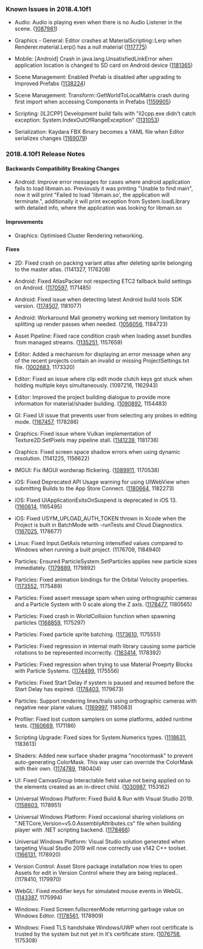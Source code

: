 ### Known Issues in 2018.4.10f1

*   Audio: Audio is playing even when there is no Audio Listener in the scene. ([1087981](https://issuetracker.unity3d.com/issues/audio-is-playing-even-when-there-is-no-audio-listener-in-the-scene))
    
*   Graphics - General: Editor crashes at MaterialScripting::Lerp when Renderer.material.Lerp() has a null material ([1117775](https://issuetracker.unity3d.com/issues/editor-crashes-at-materialscripting-lerp-when-renderer-dot-material-dot-lerp-has-a-null-material))
    
*   Mobile: \[Android\] Crash in java.lang.UnsatisfiedLinkError when application location is changed to SD card on Android device ([1181365](https://issuetracker.unity3d.com/issues/android-crash-in-java-dot-lang-dot-unsatisfiedlinkerror-when-application-location-is-changed-to-sd-card-on-android-device))
    
*   Scene Management: Enabled Prefab is disabled after upgrading to Improved Prefabs ([1138224](https://issuetracker.unity3d.com/issues/enabled-prefab-is-disabled-after-upgrading-to-improved-prefabs))
    
*   Scene Management: Transform::GetWorldToLocalMatrix crash during first import when accessing Components in Prefabs ([1159905](https://issuetracker.unity3d.com/issues/transform-getworldtolocalmatrix-crash-during-first-import-when-accessing-components-in-prefabs))
    
*   Scripting: \[IL2CPP\] Development build fails with "il2cpp.exe didn't catch exception: System.IndexOutOfRangeException" ([1131053](https://issuetracker.unity3d.com/issues/il2cpp-development-build-fails-with-il2cpp-dot-exe-didnt-catch-exception-system-dot-indexoutofrangeexception))
    
*   Serialization: Kaydara FBX Binary becomes a YAML file when Editor serializes changes ([1169079](https://issuetracker.unity3d.com/issues/kaydara-fbx-binary-becomes-a-yaml-file-when-editor-serializes-changes))
    

### 2018.4.10f1 Release Notes

#### Backwards Compatibility Breaking Changes

*   Android: Improve error messages for cases where android application fails to load libmain.so. Previously it was printing "Unable to find main", now it will print "Failed to load 'libmain.so', the application will terminate.", additionally it will print exception from System.loadLibrary with detailed info, where the application was looking for libmain.so

#### Improvements

*   Graphics: Optimised Cluster Rendering networking.

#### Fixes

*   2D: Fixed crash on packing variant atlas after deleting sprite belonging to the master atlas. (1141327, 1176208)
    
*   Android: Fixed AtlasPacker not respecting ETC2 fallback build settings on Android. ([1170597](https://issuetracker.unity3d.com/issues/android-androidetc2fallbackoverride-dot-quality32bitdownscaled-does-not-work-on-an-atlas-created-with-the-legacy-sprite-packer), 1171485)
    
*   Android: Fixed issue when detecting latest Android build tools SDK version. ([1174507](https://issuetracker.unity3d.com/issues/linux-building-process-fails-when-android-sdk-build-tools-versions-28-dot-0-2-and-28-dot-0-3-are-both-installed), 1181077)
    
*   Android: Workaround Mali geometry working set memory limitation by splitting up render passes when needed. ([1056056](https://issuetracker.unity3d.com/issues/android-vulkan-flickering-and-rendering-glitches-or-black-screen-with-mali-g72-gpu), 1184723)
    
*   Asset Pipeline: Fixed race condition crash when loading asset bundles from managed streams. ([1135251](https://issuetracker.unity3d.com/issues/crash-on-assetbundleloadfromasyncoperation-getassetbundleblocking-when-loading-assetbundles-via-loadfromstreamasync), 1157659)
    
*   Editor: Added a mechanism for displaying an error message when any of the recent projects contain an invalid or missing ProjectSettings.txt file. ([1002683](https://issuetracker.unity3d.com/issues/merge-conflict-in-projectversion-dot-txt-causes-unable-to-parse-file-error-on-any-project-opened), 1173320)
    
*   Editor: Fixed an issue where clip edit mode clutch keys got stuck when holding multiple keys simultaneously. (1097216, 1162943)
    
*   Editor: Improved the project building dialogue to provide more information for material/shader building. ([1090892](https://issuetracker.unity3d.com/issues/building-project-gets-stuck-on-compiling-shader-variants-dialog-when-lightweight-render-pipeline-slash-lit-shader-is-compiling), 1154483)
    
*   GI: Fixed UI issue that prevents user from selecting any probes in editing mode. ([1167457](https://issuetracker.unity3d.com/issues/it-is-impossible-to-select-light-probes-while-in-lightprobe-edit-mode), 1178286)
    
*   Graphics: Fixed issue where Vulkan implementation of Texture2D.SetPixels may pipeline stall. ([1141239](https://issuetracker.unity3d.com/issues/vulkan-inefficient-memory-barriers-vkcmdcopybuffertoimage), 1181736)
    
*   Graphics: Fixed screen space shadow errors when using dynamic resolution. (1141225, 1156622)
    
*   IMGUI: Fix IMGUI wordwrap flickering. ([1089911](https://issuetracker.unity3d.com/issues/bolt-gui-text-width-is-not-calculated-correctly-when-moving-from-one-resolution-to-another-and-guistyle-uses-word-wrap), 1170538)
    
*   iOS: Fixed Deprecated API Usage warning for using UIWebView when submitting Builds to the App Store Connect. ([1180664](https://issuetracker.unity3d.com/issues/ios-apple-throws-deprecated-api-usage-warning-for-using-uiwebview-when-submitting-builds-to-the-app-store-connect), 1182273)
    
*   iOS: Fixed UIApplicationExitsOnSuspend is deprecated in iOS 13. ([1160614](https://issuetracker.unity3d.com/issues/ios-apps-with-uiapplicationexitsonsuspend-in-info-dot-plist-failing-to-pass-apple-store-validation), 1165495)
    
*   iOS: Fixed USYM\_UPLOAD\_AUTH\_TOKEN thrown in Xcode when the Project is built in BatchMode with -runTests and Cloud Diagnostics. ([1167025](https://issuetracker.unity3d.com/issues/usym-upload-auth-token-is-thrown-in-xcode-when-the-project-is-built-in-batchmode-with-runtests-and-cloud-diagnostics-enabled), 1178677)
    
*   Linux: Fixed Input.GetAxis returning intensified values compared to Windows when running a built project. (1176709, 1184940)
    
*   Particles: Ensured ParticleSystem.SetParticles applies new particle sizes immediately. ([1179889](https://issuetracker.unity3d.com/issues/calling-particlesystem-dot-setparticles-does-not-apply-sizes-until-the-next-update-frame), 1179892)
    
*   Particles: Fixed animation bindings for the Orbital Velocity properties. ([1173552](https://issuetracker.unity3d.com/issues/particle-systems-orbital-and-offset-values-are-locked-and-affect-other-values-when-changed-in-the-animation-window), 1175489)
    
*   Particles: Fixed assert message spam when using orthographic cameras and a Particle System with 0 scale along the Z axis. ([1178477](https://issuetracker.unity3d.com/issues/assertion-failed-on-expression-error-is-thrown-when-orthographic-camera-and-a-particle-system-with-specific-settings-are-used), 1180565)
    
*   Particles: Fixed crash in WorldCollision function when spawning particles ([1168859](https://issuetracker.unity3d.com/issues/worldcollision-crashes-when-spawning-particles-with-world-collision-enabled), 1175297)
    
*   Particles: Fixed particle sprite batching. ([1173610](https://issuetracker.unity3d.com/issues/particle-trails-use-the-wrong-texture-when-several-particlesystems-are-being-rendered-with-different-textures), 1175551)
    
*   Particles: Fixed regression in internal math library causing some particle rotations to be represented incorrectly. ([1163414](https://issuetracker.unity3d.com/issues/particle-system-billboard-particles-are-invisible-when-specific-3d-start-rotation-with-random-between-2-constants-is-applied), 1178392)
    
*   Particles: Fixed regression when trying to use Material Proeprty Blocks with Particle Systems. ([1174499](https://issuetracker.unity3d.com/issues/particle-system-renderer-is-not-updated-during-runtime-when-setpropertyblock-is-used), 1175556)
    
*   Particles: Fixed Start Delay if system is paused and resumed before the Start Delay has expired. ([1178403](https://issuetracker.unity3d.com/issues/particle-system-start-delay-gets-reset-in-child-systems-when-pausing-and-then-unpausing-the-particle-effect), 1179673)
    
*   Particles: Support rendering lines/trails using orthographic cameras with negative near plane values. ([1169997](https://issuetracker.unity3d.com/issues/linerenderer-line-is-not-rendered-when-it-is-in-between-orthographic-camera-position-and-the-actual-camera-rendering-position), 1185083)
    
*   Profiler: Fixed lost custom samplers on some platforms, added runtime tests. ([1160669](https://issuetracker.unity3d.com/issues/customsampler-dot-beginwithobject-fails-in-2019-dot-1-on-ps4-and-xboxone), 1171186)
    
*   Scripting Upgrade: Fixed sizes for System.Numerics types. ([1118631](https://issuetracker.unity3d.com/issues/system-dot-numerics-vector-sizes-are-all-16-bytes-instead-of-8-12-and-16-bytes), 1183613)
    
*   Shaders: Added new surface shader pragma "nocolormask" to prevent auto-generating ColorMask. This way user can override the ColorMask with their own. ([1174789](https://issuetracker.unity3d.com/issues/unable-to-override-colormask-in-a-surface-shader-with-an-alpha-pragma-directive), 1180404)
    
*   UI: Fixed CanvasGroup Interactable field value not being applied on to the elements created as an in-direct child. ([1030987](https://issuetracker.unity3d.com/issues/ui-canvasgroup-interactable-fields-graphics-are-not-applied-when-ui-element-is-not-a-direct-child-of-canvasgroup), 1153162)
    
*   Universal Windows Platform: Fixed Build & Run with Visual Studio 2019. ([1158603](https://issuetracker.unity3d.com/issues/build-and-run-on-uwp-with-visual-studio-2019-doesnt-work), 1178951)
    
*   Universal Windows Platform: Fixed occasional sharing violations on ".NETCore,Version=v5.0.AssemblyAttributes.cs" file when building player with .NET scripting backend. ([1178466](https://issuetracker.unity3d.com/issues/assemblyattributes-dot-cs-file-being-deleted-at-the-same-time-another-process-is-reading-from-it-while-building-from-command-line))
    
*   Universal Windows Platform: Visual Studio solution generated when targeting Visual Studio 2019 will now correctly use v142 C++ toolset. ([1166131](https://issuetracker.unity3d.com/issues/uwp-building-project-for-visual-studio-2019-generates-solution-that-targets-build-tools-for-vs-2017-tool-set-v141), 1178920)
    
*   Version Control: Asset Store package installation now tries to open Assets for edit in Version Control where they are being replaced.. (1178410, 1179970)
    
*   WebGL: Fixed modifier keys for simulated mouse events in WebGL. ([1143387](https://issuetracker.unity3d.com/issues/webgl-webgl-builds-has-different-gui-event-handling-compared-to-the-editor), 1175994)
    
*   Windows: Fixed Screen.fullscreenMode returning garbage value on Windows Editor. ([1178561](https://issuetracker.unity3d.com/issues/screen-dot-fullscreenmode-is-always-default-when-trying-to-get-it), 1178909)
    
*   Windows: Fixed TLS handshake Windows/UWP when root certificate is trusted by the system but not yet in it's certificate store. ([1076758](https://issuetracker.unity3d.com/issues/uwp-https-request-fails-on-hololens), 1175308)
